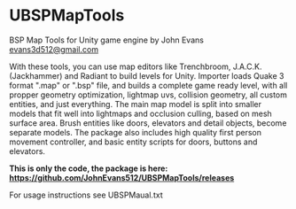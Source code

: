 # UBSPMapTools
BSP Map Tools for Unity game engine by John Evans evans3d512@gmail.com

With these tools, you can use map editors like Trenchbroom, J.A.C.K.(Jackhammer) and Radiant to build levels for Unity.
Importer loads Quake 3 format ".map" or ".bsp" file, and builds a complete game ready level, with all propper geometry optimization, lightmap uvs,
collision geometry, all custom entities, and just everything. The main map model is split into smaller models that fit well into lightmaps and occlusion culling, based on mesh surface area.
Brush entities like doors, elevators and detail objects, become separate models. The package also includes high quality first person movement controller, and basic entity scripts for
doors, buttons and elevators.

**This is only the code, the package is here: https://github.com/JohnEvans512/UBSPMapTools/releases**

For usage instructions see UBSPMaual.txt
